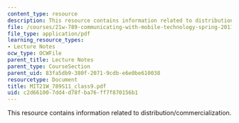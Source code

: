 ```yaml
---
content_type: resource
description: This resource contains information related to distribution/commercialization.
file: /courses/21w-789-communicating-with-mobile-technology-spring-2011/c2d661007dd4d78fba76ff7f870156b1_MIT21W_789S11_class9.pdf
file_type: application/pdf
learning_resource_types:
- Lecture Notes
ocw_type: OCWFile
parent_title: Lecture Notes
parent_type: CourseSection
parent_uid: 83fa5db9-380f-2071-9cdb-e6e0be610038
resourcetype: Document
title: MIT21W_789S11_class9.pdf
uid: c2d66100-7dd4-d78f-ba76-ff7f870156b1
---
```

This resource contains information related to distribution/commercialization.

